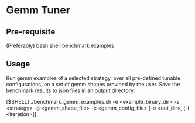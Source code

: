 # Gemm Tuner

## Pre-requisite
(Preferably) bash shell
benchmark examples

## Usage
Run gemm examples of a selected strategy, over all pre-defined tunable configurations, on a set of gemm shapes provided
by the user. Save the benchmark results to json files in an output directory.

[$SHELL] ./benchmark_gemm_examples.sh -e \<example_binary_dir\> -s \<strategy\> -g \<gemm_shape_file\> -c \<gemm_config_file\> [-o \<out_dir\>, [-i \<iteration\>]]

